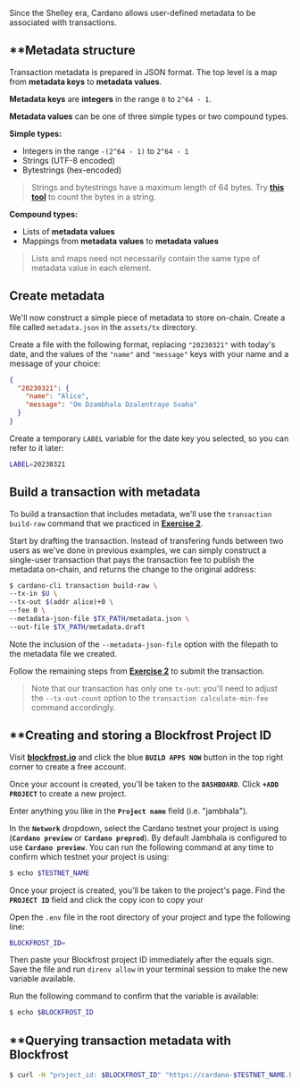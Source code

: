 Since the Shelley era, Cardano allows user-defined metadata to be associated with transactions.

## **Metadata structure
Transaction metadata is prepared in JSON format. The top level is a map from **metadata keys** to **metadata values**.

**Metadata keys** are **integers** in the range `0` to `2^64 - 1`.

**Metadata values** can be one of three simple types or two compound types.

**Simple types:**
* Integers in the range `-(2^64 - 1)` to `2^64 - 1`
* Strings (UTF-8 encoded)
* Bytestrings (hex-encoded)

>Strings and bytestrings have a maximum length of 64 bytes. Try **[this tool](https://ethproductions.github.io/bytes/?e=utf-8)** to count the bytes in a string.

**Compound types:**
* Lists of **metadata values**
* Mappings from **metadata values** to **metadata values**

>Lists and maps need not necessarily contain the same type of metadata value in each element.

## **Create metadata**
We'll now construct a simple piece of metadata to store on-chain. Create a file called `metadata.json` in the `assets/tx` directory.

Create a file with the following format, replacing `"20230321"` with today's date, and the values of the `"name"` and `"message"` keys with your name and a message of your choice:

```json
{
  "20230321": {
    "name": "Alice",
    "message": "Om Dzambhala Dzalentraye Svaha"
  }
}
```

Create a temporary `LABEL` variable for the date key you selected, so you can refer to it later:

```sh
LABEL=20230321
```

## **Build a transaction with metadata**
To build a transaction that includes metadata, we'll use the `transaction build-raw` command that we practiced in **[Exercise 2](./02-build-raw.md)**.

Start by drafting the transaction. Instead of transfering funds between two users as we've done in previous examples, we can simply construct a single-user transaction that pays the transaction fee to publish the metadata on-chain, and returns the change to the original address:

```sh
$ cardano-cli transaction build-raw \
--tx-in $U \
--tx-out $(addr alice)+0 \
--fee 0 \
--metadata-json-file $TX_PATH/metadata.json \
--out-file $TX_PATH/metadata.draft
```

Note the inclusion of the `--metadata-json-file` option with the filepath to the metadata file we created.

Follow the remaining steps from **[Exercise 2](./02-build-raw.md)** to submit the transaction.

>Note that our transaction has only one `tx-out`: you'll need to adjust the `--tx-out-count` option to the `transaction calculate-min-fee` command accordingly.

## **Creating and storing a Blockfrost Project ID
Visit **[blockfrost.io](https://blockfrost.io/)** and click the blue **`BUILD APPS NOW`** button in the top right corner to create a free account.

Once your account is created, you'll be taken to the **`DASHBOARD`**. Click **`+ADD PROJECT`** to create a new project.

Enter anything you like in the **`Project name`** field (i.e. "jambhala").

In the **`Network`** dropdown, select the Cardano testnet your project is using (**`Cardano preview`** or **`Cardano preprod`**). By default Jambhala is configured to use **`Cardano preview`**. You can run the following command at any time to confirm which testnet your project is using:

```sh
$ echo $TESTNET_NAME
```

Once your project is created, you'll be taken to the project's page. Find the **`PROJECT ID`** field and click the copy icon to copy your

Open the `.env` file in the root directory of your project and type the following line:

```sh
BLOCKFROST_ID=
```

Then paste your Blockfrost project ID immediately after the equals sign. Save the file and run `direnv allow` in your terminal session to make the new variable available.

Run the following command to confirm that the variable is available:

```sh
$ echo $BLOCKFROST_ID
```

## **Querying transaction metadata with Blockfrost

```sh
$ curl -H "project_id: $BLOCKFROST_ID" "https://cardano-$TESTNET_NAME.blockfrost.io/api/v0/metadata/txs/labels/$LABEL" | jq
```